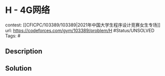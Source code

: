 # H - 4G网络

contest: [[CFICPC/103389/103389|2021年中国大学生程序设计竞赛女生专场]]
url: https://codeforces.com/gym/103389/problem/H
#Status/UNSOLVED
Tags: #

## Description

## Solution

